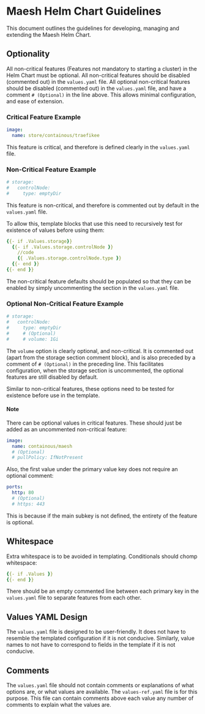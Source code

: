# Maesh Helm Chart Guidelines

This document outlines the guidelines for developing, managing and extending the Maesh Helm Chart.

## Optionality

All non-critical features (Features not mandatory to starting a cluster) in the Helm Chart must be optional.
All non-critical features should be disabled (commented out) in the `values.yaml` file.
All optional non-critical features should be disabled (commented out) in the `values.yaml` file, and have a comment `# (Optional)` in the line above.
This allows minimal configuration, and ease of extension.

### Critical Feature Example

```yaml
image:
  name: store/containous/traefikee
```

This feature is critical, and therefore is defined clearly in the `values.yaml` file.

### Non-Critical Feature Example

```yaml
# storage:
#   controlNode:
#     type: emptyDir
```

This feature is non-critical, and therefore is commented out by default in the `values.yaml` file.

To allow this, template blocks that use this need to recursively test for existence of values before using them:

```yaml
{{- if .Values.storage}}
  {{- if .Values.storage.controlNode }}
    //code
    {{ .Values.storage.controlNode.type }}
  {{- end }}
{{- end }}
```

The non-critical feature defaults should be populated so that they can be enabled by simply uncommenting the section in the `values.yaml` file.

### Optional Non-Critical Feature Example

```yaml
# storage:
#   controlNode:
#     type: emptyDir
#     # (Optional)
#     # volume: 1Gi
```

The `volume` option is clearly optional, and non-critical.
It is commented out (apart from the storage section comment block), and is also preceded by a comment of `# (Optional)` in the preceding line.
This facilitates configuration, when the storage section is uncommented, the optional features are still disabled by default.

Similar to non-critical features, these options need to be tested for existence before use in the template.

#### Note

There can be optional values in critical features.
These should just be added as an uncommented non-critical feature:

```yaml
image:
  name: containous/maesh
  # (Optional)
  # pullPolicy: IfNotPresent
```

Also, the first value under the primary value key does not require an optional comment:

```yaml
ports:
  http: 80
  # (Optional)
  # https: 443
```

This is because if the main subkey is not defined, the entirety of the feature is optional.

## Whitespace

Extra whitespace is to be avoided in templating.
Conditionals should chomp whitespace:

```yaml
{{- if .Values }}
{{- end }}
```

There should be an empty commented line between each primary key in the `values.yaml` file to separate features from each other.

## Values YAML Design

The `values.yaml` file is designed to be user-friendly.
It does not have to resemble the templated configuration if it is not conducive.
Similarly, value names to not have to correspond to fields in the template if it is not conducive.

## Comments

The `values.yaml` file should not contain comments or explanations of what options are, or what values are available.
The `values-ref.yaml` file is for this purpose.
This file can contain comments above each value any number of comments to explain what the values are.
